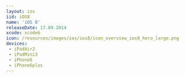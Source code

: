 ```yaml
---
layout: ios
iid: iOS8
name: 'iOS 8'
releaseDate: 17.09.2014
xcode: xcode6
icon: /resources/images/ios/ios8/icon_overview_ios8_hero_large.png
devices:
 - iPadAir2
 - iPadMini3
 - iPhone6
 - iPhone6plus
---
```


